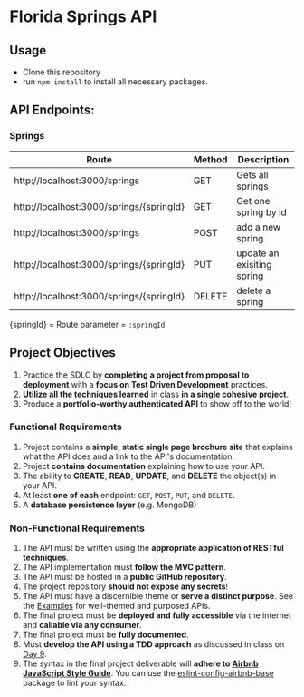 # Florida Springs API

## Usage
- Clone this repository
- run `npm install` to install all necessary packages.


## API Endpoints:

### Springs

| Route | Method | Description |
| ----------- | ----------- | ----------- |
|http://localhost:3000/springs |GET | Gets all springs |
|http://localhost:3000/springs/{springId} |GET | Get one spring by id|
|http://localhost:3000/springs | POST | add a new spring |
|http://localhost:3000/springs/{springId}| PUT | update an exisiting spring|
|http://localhost:3000/springs/{springId} | DELETE | delete a spring |

{springId} = Route parameter = `:springId`



## Project Objectives 
1. Practice the SDLC by **completing a project from proposal to deployment** with a **focus on Test Driven Development** practices.
2. **Utilize all the techniques learned** in class **in a single cohesive project**.
3. Produce a **portfolio-worthy authenticated API** to show off to the world!

### Functional Requirements

1. Project contains a **simple, static single page brochure site** that explains what the API does and a link to the API's documentation.
1. Project **contains documentation** explaining how to use your API.
1. The ability to **CREATE**, **READ**, **UPDATE**, and **DELETE** the object(s) in your API.
1. At least **one of each** endpoint: `GET`, `POST`, `PUT`, and `DELETE`.
1. A **database persistence layer** (e.g. MongoDB)

### Non-Functional Requirements

1. The API must be written using the **appropriate application of RESTful techniques**.
1. The API implementation must **follow the MVC pattern**.
1. The API must be hosted in a **public GitHub repository**.
1. The project repository **should not expose any secrets**!
1. The API must have a discernible theme or **serve a distinct purpose**. See the [Examples](#Example-APIs) for well-themed and purposed APIs.
1. The final project must be **deployed and fully accessible** via the internet and **callable via any consumer**.
1. The final project must be **fully documented**.
1. Must **develop the API using a TDD approach** as discussed in class on [Day 9](Lessons/Lesson09.md).
1. The syntax in the final project deliverable will **adhere to [Airbnb JavaScript Style Guide](https://github.com/airbnb/javascript)**. You can use the [eslint-config-airbnb-base](https://www.npmjs.com/package/eslint-config-airbnb-base) package to lint your syntax.


